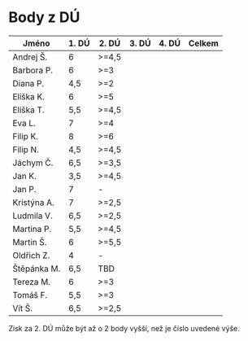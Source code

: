 # Body z DÚ

|Jméno		| 1. DÚ | 2. DÚ | 3. DÚ | 4. DÚ | Celkem    	|
|---------------|-------|-------|-------|-------|---------------|
|Andrej Š.	|6	|>=4,5	|	|	|		|
|Barbora P. 	|6	|>=3	|	|	|		|
|Diana P.	|4,5	|>=2	|	|	|		|
|Eliška K.	|6	|>=5	|	|	|		|
|Eliška T.	|5,5	|>=4,5	|	|	|		|
|Eva L.		|7	|>=4	|	|	|		|
|Filip K.	|8	|>=6	|	|	|		|
|Filip N.	|4,5	|>=4,5	|	|	|		|
|Jáchym Č.	|6,5	|>=3,5	|	|	|		|
|Jan K.		|3,5	|>=4,5	|	|	|		|
|Jan P.		|7	|-	|	|	|		|
|Kristýna A.	|7	|>=2,5	|	|	|		|
|Ludmila V.	|6,5	|>=2,5	|	|	|		|
|Martina P.	|5,5	|>=4,5	|	|	|		|
|Martin Š.	|6	|>=5,5	|	|	|		|
|Oldřich Z.	|4	|-	|	|	|		|
|Štěpánka M.	|6,5	|TBD	|	|	|		|
|Tereza M.	|6	|>=3	|	|	|		|
|Tomáš F.	|5,5	|>=3	|	|	|		|
|Vít Š.		|6,5	|>=2,5	|	|	|		|

Zisk za 2. DÚ může být až o 2 body vyšší, než je číslo uvedené výše.
